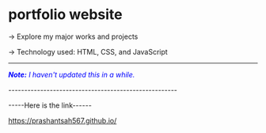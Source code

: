 # portfolio website

-> Explore my major works and projects

-> Technology used: HTML, CSS, and JavaScript

-----------------------------------------------------
<p style="color: blue; font-style: italic;"><i><strong>Note:</strong> I haven't updated this in a while.</i></p>
-----------------------------------------------------

-----Here is the link------

https://prashantsah567.github.io/
